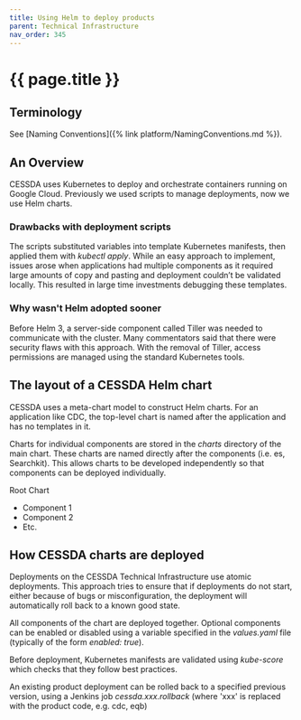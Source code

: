 ```yaml
---
title: Using Helm to deploy products
parent: Technical Infrastructure
nav_order: 345
---
```


# {{ page.title }}

## Terminology

See [Naming Conventions]({% link platform/NamingConventions.md %}).

## An Overview

CESSDA uses Kubernetes to deploy and orchestrate containers running on Google
Cloud. Previously we used scripts to manage deployments, now we use Helm charts.

### Drawbacks with deployment scripts

The scripts substituted variables into template Kubernetes manifests, then
applied them with *kubectl apply*. While an easy approach to implement, issues
arose when applications had multiple components as it required large amounts of
copy and pasting and deployment couldn’t be validated locally. This resulted in large time
investments debugging these templates.

### Why wasn't Helm adopted sooner

Before Helm 3, a server-side component called Tiller was needed to communicate
with the cluster. Many commentators said that there were security flaws with this approach.
With the removal of Tiller, access permissions are managed
using the standard Kubernetes tools.

## The layout of a CESSDA Helm chart

CESSDA uses a meta-chart model to construct Helm charts. For an application like
CDC, the top-level chart is named after the application and has no
templates in it.

Charts for individual components are stored in the *charts* directory of the main
chart. These charts are named directly after the components (i.e. es,
Searchkit). This allows charts to be developed independently so that
components can be deployed individually.

Root Chart

* Component 1
* Component 2
* Etc.

## How CESSDA charts are deployed

Deployments on the CESSDA Technical Infrastructure use atomic deployments. This approach tries to
ensure that if deployments do not start, either because of bugs or
misconfiguration, the deployment will automatically roll back to a known good
state.

All components of the chart are deployed together. Optional components can be enabled or disabled
 using a variable specified in the *values.yaml* file (typically of the form
  *enabled: true*).

Before deployment, Kubernetes manifests are validated using *kube-score* which
checks that they follow best practices.

An existing product deployment can be rolled back to a specified previous version, using a Jenkins
 job *cessda.xxx.rollback* (where 'xxx' is replaced with the product code, e.g. cdc, eqb)
